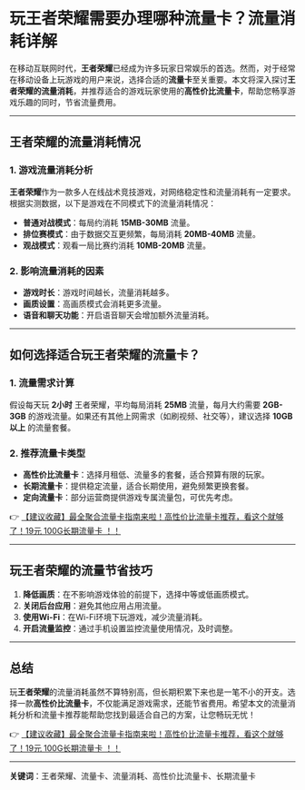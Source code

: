 # 玩王者荣耀需要办理哪种流量卡？流量消耗详解

在移动互联网时代，**王者荣耀**已经成为许多玩家日常娱乐的首选。然而，对于经常在移动设备上玩游戏的用户来说，选择合适的**流量卡**至关重要。本文将深入探讨**王者荣耀的流量消耗**，并推荐适合的游戏玩家使用的**高性价比流量卡**，帮助您畅享游戏乐趣的同时，节省流量费用。

---

## 王者荣耀的流量消耗情况

### 1. 游戏流量消耗分析
**王者荣耀**作为一款多人在线战术竞技游戏，对网络稳定性和流量消耗有一定要求。根据实测数据，以下是游戏在不同模式下的流量消耗情况：

- **普通对战模式**：每局约消耗 **15MB-30MB** 流量。
- **排位赛模式**：由于数据交互更频繁，每局消耗 **20MB-40MB** 流量。
- **观战模式**：观看一局比赛约消耗 **10MB-20MB** 流量。

### 2. 影响流量消耗的因素
- **游戏时长**：游戏时间越长，流量消耗越多。
- **画质设置**：高画质模式会消耗更多流量。
- **语音和聊天功能**：开启语音聊天会增加额外流量消耗。

---

## 如何选择适合玩王者荣耀的流量卡？

### 1. 流量需求计算
假设每天玩 **2小时** 王者荣耀，平均每局消耗 **25MB** 流量，每月大约需要 **2GB-3GB** 的游戏流量。如果还有其他上网需求（如刷视频、社交等），建议选择 **10GB以上** 的流量套餐。

### 2. 推荐流量卡类型
- **高性价比流量卡**：选择月租低、流量多的套餐，适合预算有限的玩家。
- **长期流量卡**：提供稳定流量，适合长期使用，避免频繁更换套餐。
- **定向流量卡**：部分运营商提供游戏专属流量包，可优先考虑。

👉 [【建议收藏】最全聚合流量卡指南来啦！高性价比流量卡推荐，看这个就够了！19元 100G长期流量卡 ！！](https://bit.ly/Liuliangka)

---

## 玩王者荣耀的流量节省技巧

1. **降低画质**：在不影响游戏体验的前提下，选择中等或低画质模式。
2. **关闭后台应用**：避免其他应用占用流量。
3. **使用Wi-Fi**：在Wi-Fi环境下玩游戏，减少流量消耗。
4. **开启流量监控**：通过手机设置监控流量使用情况，及时调整。

---

## 总结

玩**王者荣耀**的流量消耗虽然不算特别高，但长期积累下来也是一笔不小的开支。选择一款**高性价比流量卡**，不仅能满足游戏需求，还能节省费用。希望本文的流量消耗分析和流量卡推荐能帮助您找到最适合自己的方案，让您畅玩无忧！

👉 [【建议收藏】最全聚合流量卡指南来啦！高性价比流量卡推荐，看这个就够了！19元 100G长期流量卡 ！！](https://bit.ly/Liuliangka)

---

**关键词**：王者荣耀、流量卡、流量消耗、高性价比流量卡、长期流量卡